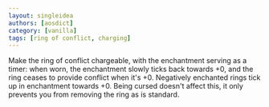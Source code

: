 ```yaml
---
layout: singleidea
authors: [aosdict]
category: [vanilla]
tags: [ring of conflict, charging]
---
```

Make the ring of conflict chargeable, with the enchantment serving as a timer:
when worn, the enchantment slowly ticks back towards +0, and the ring ceases to
provide conflict when it's +0. Negatively enchanted rings tick up in enchantment
towards +0. Being cursed doesn't affect this, it only prevents you from removing
the ring as is standard.
